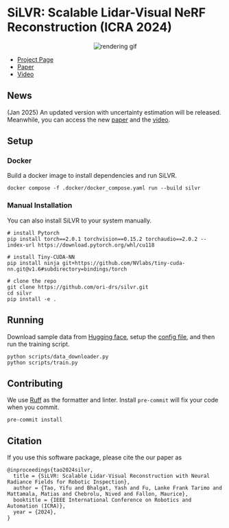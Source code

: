 # SiLVR: Scalable Lidar-Visual NeRF Reconstruction (ICRA 2024)
<div align="center">
  <img src="./docs/rendering_roq.gif" alt="rendering gif">
</div>

- [Project Page](https://ori-drs.github.io/projects/silvr/)
- [Paper](https://arxiv.org/abs/2403.06877)
- [Video](https://www.youtube.com/watch?v=kA11bdMbhMo)

## News
(Jan 2025) An updated version with uncertainty estimation will be released. Meanwhile, you can access the new [paper](https://arxiv.org/abs/2502.02657) and the [video](https://www.youtube.com/watch?si=yREPN_90_kxuvwxn&v=AU6gvRFfCMQ&feature=youtu.be).
## Setup
### Docker
Build a docker image to install dependencies and run SiLVR. 
```
docker compose -f .docker/docker_compose.yaml run --build silvr
```
### Manual Installation
You can also install SiLVR to your system manually.
```
# install Pytorch
pip install torch==2.0.1 torchvision==0.15.2 torchaudio==2.0.2 --index-url https://download.pytorch.org/whl/cu118

# install Tiny-CUDA-NN
pip install ninja git+https://github.com/NVlabs/tiny-cuda-nn.git@v1.6#subdirectory=bindings/torch

# clone the repo
git clone https://github.com/ori-drs/silvr.git
cd silvr
pip install -e .
```


## Running
Download sample data from [Hugging face](https://huggingface.co/datasets/ori-drs/silvr_data/tree/main), setup the [config file](./scripts/config_train.yaml), and then run the training script.
```
python scripts/data_downloader.py
python scripts/train.py
```



## Contributing
We use [Ruff](https://github.com/astral-sh/ruff) as the formatter and linter. Install `pre-commit` will fix your code when you commit.
```
pre-commit install
```

## Citation
If you use this software package, please cite the our paper as 
```
@inproceedings{tao2024silvr,
  title = {SiLVR: Scalable Lidar-Visual Reconstruction with Neural Radiance Fields for Robotic Inspection},
  author = {Tao, Yifu and Bhalgat, Yash and Fu, Lanke Frank Tarimo and Mattamala, Matias and Chebrolu, Nived and Fallon, Maurice},
  booktitle = {IEEE International Conference on Robotics and Automation (ICRA)},
  year = {2024},
}
```
